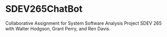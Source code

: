 # SDEV265ChatBot
Collaborative Assignment for System Software Analysis Project SDEV 265 with Walter Hodgson, Grant Perry, and Ren Davis.
